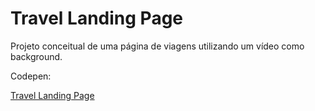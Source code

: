 # Travel Landing Page

Projeto conceitual de uma página de viagens utilizando um vídeo como background.

Codepen:

[Travel Landing Page](https://codepen.io/nortonlui/pen/WNpOXgr)
